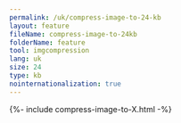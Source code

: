 ```yaml
---
permalink: /uk/compress-image-to-24-kb
layout: feature
fileName: compress-image-to-24kb
folderName: feature
tool: imgcompression
lang: uk
size: 24
type: kb
nointernationalization: true
---
```

{%- include compress-image-to-X.html -%}       
